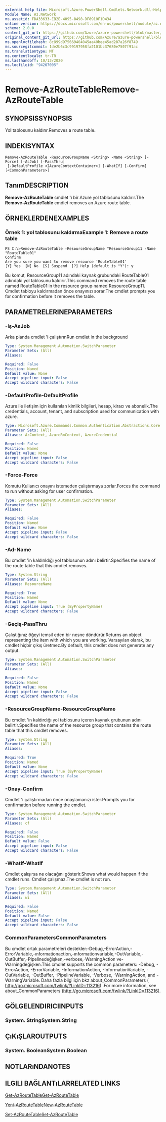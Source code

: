 ```yaml
---
external help file: Microsoft.Azure.PowerShell.Cmdlets.Network.dll-Help.xml
Module Name: Az.Network
ms.assetid: FDA33633-EB2E-4095-8498-DF8910F1D434
online version: https://docs.microsoft.com/en-us/powershell/module/az.network/remove-azroutetable
schema: 2.0.0
content_git_url: https://github.com/Azure/azure-powershell/blob/master/src/Network/Network/help/Remove-AzRouteTable.md
original_content_git_url: https://github.com/Azure/azure-powershell/blob/master/src/Network/Network/help/Remove-AzRouteTable.md
ms.openlocfilehash: 8c899d975669404045aa40bee45ad287a26f8749
ms.sourcegitcommit: 1de2b6c3c99197958fa2101bc37680e7507f91ac
ms.translationtype: MT
ms.contentlocale: tr-TR
ms.lasthandoff: 10/13/2020
ms.locfileid: "94267005"
---
```

# <span data-ttu-id="747c8-101">Remove-AzRouteTable</span><span class="sxs-lookup"><span data-stu-id="747c8-101">Remove-AzRouteTable</span></span>

## <span data-ttu-id="747c8-102">SYNOPSIS</span><span class="sxs-lookup"><span data-stu-id="747c8-102">SYNOPSIS</span></span>
<span data-ttu-id="747c8-103">Yol tablosunu kaldırır.</span><span class="sxs-lookup"><span data-stu-id="747c8-103">Removes a route table.</span></span>

## <span data-ttu-id="747c8-104">INDEKI</span><span class="sxs-lookup"><span data-stu-id="747c8-104">SYNTAX</span></span>

```
Remove-AzRouteTable -ResourceGroupName <String> -Name <String> [-Force] [-AsJob] [-PassThru]
 [-DefaultProfile <IAzureContextContainer>] [-WhatIf] [-Confirm] [<CommonParameters>]
```

## <span data-ttu-id="747c8-105">Tanım</span><span class="sxs-lookup"><span data-stu-id="747c8-105">DESCRIPTION</span></span>
<span data-ttu-id="747c8-106">**Remove-AzRouteTable** cmdlet 'ı bir Azure yol tablosunu kaldırır.</span><span class="sxs-lookup"><span data-stu-id="747c8-106">The **Remove-AzRouteTable** cmdlet removes an Azure route table.</span></span>

## <span data-ttu-id="747c8-107">ÖRNEKLERDEN</span><span class="sxs-lookup"><span data-stu-id="747c8-107">EXAMPLES</span></span>

### <span data-ttu-id="747c8-108">Örnek 1: yol tablosunu kaldırma</span><span class="sxs-lookup"><span data-stu-id="747c8-108">Example 1: Remove a route table</span></span>
```
PS C:\>Remove-AzRouteTable -ResourceGroupName "ResourceGroup11 -Name "RouteTable01"
Confirm
Are you sure you want to remove resource 'RouteTable01'
[Y] Yes  [N] No  [S] Suspend  [?] Help (default is "Y"): y
```

<span data-ttu-id="747c8-109">Bu komut, ResourceGroup11 adındaki kaynak grubundaki RouteTable01 adındaki yol tablosunu kaldırır.</span><span class="sxs-lookup"><span data-stu-id="747c8-109">This command removes the route table named RouteTable01 in the resource group named ResourceGroup11.</span></span>
<span data-ttu-id="747c8-110">Cmdlet tabloyu kaldırmadan önce onayınızı sorar.</span><span class="sxs-lookup"><span data-stu-id="747c8-110">The cmdlet prompts you for confirmation before it removes the table.</span></span>

## <span data-ttu-id="747c8-111">PARAMETRELERINE</span><span class="sxs-lookup"><span data-stu-id="747c8-111">PARAMETERS</span></span>

### <span data-ttu-id="747c8-112">-Iş</span><span class="sxs-lookup"><span data-stu-id="747c8-112">-AsJob</span></span>
<span data-ttu-id="747c8-113">Arka planda cmdlet 'i çalıştırın</span><span class="sxs-lookup"><span data-stu-id="747c8-113">Run cmdlet in the background</span></span>

```yaml
Type: System.Management.Automation.SwitchParameter
Parameter Sets: (All)
Aliases:

Required: False
Position: Named
Default value: None
Accept pipeline input: False
Accept wildcard characters: False
```

### <span data-ttu-id="747c8-114">-DefaultProfile</span><span class="sxs-lookup"><span data-stu-id="747c8-114">-DefaultProfile</span></span>
<span data-ttu-id="747c8-115">Azure ile iletişim için kullanılan kimlik bilgileri, hesap, kiracı ve abonelik.</span><span class="sxs-lookup"><span data-stu-id="747c8-115">The credentials, account, tenant, and subscription used for communication with azure.</span></span>

```yaml
Type: Microsoft.Azure.Commands.Common.Authentication.Abstractions.Core.IAzureContextContainer
Parameter Sets: (All)
Aliases: AzContext, AzureRmContext, AzureCredential

Required: False
Position: Named
Default value: None
Accept pipeline input: False
Accept wildcard characters: False
```

### <span data-ttu-id="747c8-116">-Force</span><span class="sxs-lookup"><span data-stu-id="747c8-116">-Force</span></span>
<span data-ttu-id="747c8-117">Komutu Kullanıcı onayını istemeden çalıştırmaya zorlar.</span><span class="sxs-lookup"><span data-stu-id="747c8-117">Forces the command to run without asking for user confirmation.</span></span>

```yaml
Type: System.Management.Automation.SwitchParameter
Parameter Sets: (All)
Aliases:

Required: False
Position: Named
Default value: None
Accept pipeline input: False
Accept wildcard characters: False
```

### <span data-ttu-id="747c8-118">-Ad</span><span class="sxs-lookup"><span data-stu-id="747c8-118">-Name</span></span>
<span data-ttu-id="747c8-119">Bu cmdlet 'in kaldırıldığı yol tablosunun adını belirtir.</span><span class="sxs-lookup"><span data-stu-id="747c8-119">Specifies the name of the route table that this cmdlet removes.</span></span>

```yaml
Type: System.String
Parameter Sets: (All)
Aliases: ResourceName

Required: True
Position: Named
Default value: None
Accept pipeline input: True (ByPropertyName)
Accept wildcard characters: False
```

### <span data-ttu-id="747c8-120">-Geçiş</span><span class="sxs-lookup"><span data-stu-id="747c8-120">-PassThru</span></span>
<span data-ttu-id="747c8-121">Çalıştığınız öğeyi temsil eden bir nesne döndürür.</span><span class="sxs-lookup"><span data-stu-id="747c8-121">Returns an object representing the item with which you are working.</span></span>
<span data-ttu-id="747c8-122">Varsayılan olarak, bu cmdlet hiçbir çıkış üretmez.</span><span class="sxs-lookup"><span data-stu-id="747c8-122">By default, this cmdlet does not generate any output.</span></span>

```yaml
Type: System.Management.Automation.SwitchParameter
Parameter Sets: (All)
Aliases:

Required: False
Position: Named
Default value: None
Accept pipeline input: False
Accept wildcard characters: False
```

### <span data-ttu-id="747c8-123">-ResourceGroupName</span><span class="sxs-lookup"><span data-stu-id="747c8-123">-ResourceGroupName</span></span>
<span data-ttu-id="747c8-124">Bu cmdlet 'in kaldırdığı yol tablosunu içeren kaynak grubunun adını belirtir.</span><span class="sxs-lookup"><span data-stu-id="747c8-124">Specifies the name of the resource group that contains the route table that this cmdlet removes.</span></span>

```yaml
Type: System.String
Parameter Sets: (All)
Aliases:

Required: True
Position: Named
Default value: None
Accept pipeline input: True (ByPropertyName)
Accept wildcard characters: False
```

### <span data-ttu-id="747c8-125">-Onay</span><span class="sxs-lookup"><span data-stu-id="747c8-125">-Confirm</span></span>
<span data-ttu-id="747c8-126">Cmdlet 'i çalıştırmadan önce onaylamanızı ister.</span><span class="sxs-lookup"><span data-stu-id="747c8-126">Prompts you for confirmation before running the cmdlet.</span></span>

```yaml
Type: System.Management.Automation.SwitchParameter
Parameter Sets: (All)
Aliases: cf

Required: False
Position: Named
Default value: False
Accept pipeline input: False
Accept wildcard characters: False
```

### <span data-ttu-id="747c8-127">-WhatIf</span><span class="sxs-lookup"><span data-stu-id="747c8-127">-WhatIf</span></span>
<span data-ttu-id="747c8-128">Cmdlet çalışırsa ne olacağını gösterir.</span><span class="sxs-lookup"><span data-stu-id="747c8-128">Shows what would happen if the cmdlet runs.</span></span>
<span data-ttu-id="747c8-129">Cmdlet çalışmaz.</span><span class="sxs-lookup"><span data-stu-id="747c8-129">The cmdlet is not run.</span></span>

```yaml
Type: System.Management.Automation.SwitchParameter
Parameter Sets: (All)
Aliases: wi

Required: False
Position: Named
Default value: False
Accept pipeline input: False
Accept wildcard characters: False
```

### <span data-ttu-id="747c8-130">CommonParameters</span><span class="sxs-lookup"><span data-stu-id="747c8-130">CommonParameters</span></span>
<span data-ttu-id="747c8-131">Bu cmdlet ortak parametreleri destekler:-Debug,-ErrorAction,-ErrorVariable,-ınformationaction,-ınformationvariable,-OutVariable,-OutBuffer,-Pipelinedeğişken,-verbose,-WarningAction ve-Warningdeğişken.</span><span class="sxs-lookup"><span data-stu-id="747c8-131">This cmdlet supports the common parameters: -Debug, -ErrorAction, -ErrorVariable, -InformationAction, -InformationVariable, -OutVariable, -OutBuffer, -PipelineVariable, -Verbose, -WarningAction, and -WarningVariable.</span></span> <span data-ttu-id="747c8-132">Daha fazla bilgi için bkz about_CommonParameters ( http://go.microsoft.com/fwlink/?LinkID=113216) .</span><span class="sxs-lookup"><span data-stu-id="747c8-132">For more information, see about_CommonParameters (http://go.microsoft.com/fwlink/?LinkID=113216).</span></span>

## <span data-ttu-id="747c8-133">GÖLGELENDIRICI</span><span class="sxs-lookup"><span data-stu-id="747c8-133">INPUTS</span></span>

### <span data-ttu-id="747c8-134">System. String</span><span class="sxs-lookup"><span data-stu-id="747c8-134">System.String</span></span>

## <span data-ttu-id="747c8-135">ÇıKıŞLAR</span><span class="sxs-lookup"><span data-stu-id="747c8-135">OUTPUTS</span></span>

### <span data-ttu-id="747c8-136">System. Boolean</span><span class="sxs-lookup"><span data-stu-id="747c8-136">System.Boolean</span></span>

## <span data-ttu-id="747c8-137">NOTLARıNDA</span><span class="sxs-lookup"><span data-stu-id="747c8-137">NOTES</span></span>

## <span data-ttu-id="747c8-138">ILGILI BAĞLANTıLAR</span><span class="sxs-lookup"><span data-stu-id="747c8-138">RELATED LINKS</span></span>

[<span data-ttu-id="747c8-139">Get-AzRouteTable</span><span class="sxs-lookup"><span data-stu-id="747c8-139">Get-AzRouteTable</span></span>](./Get-AzRouteTable.md)

[<span data-ttu-id="747c8-140">Yeni-AzRouteTable</span><span class="sxs-lookup"><span data-stu-id="747c8-140">New-AzRouteTable</span></span>](./New-AzRouteTable.md)

[<span data-ttu-id="747c8-141">Set-AzRouteTable</span><span class="sxs-lookup"><span data-stu-id="747c8-141">Set-AzRouteTable</span></span>](./Set-AzRouteTable.md)


